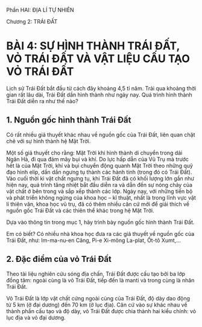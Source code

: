 Phần HAI: ĐỊA LÍ TỰ NHIÊN

Chương 2: TRÁI ĐẤT

# BÀI 4: SỰ HÌNH THÀNH TRÁI ĐẤT, VỎ TRÁI ĐẤT VÀ VẬT LIỆU CẤU TẠO VỎ TRÁI ĐẤT

Lịch sử Trái Đất bắt đầu từ cách đây khoảng 4,5 tỉ năm. Trải qua khoảng thời gian rất lâu dài, Trái Đất dần hình thành như ngày nay. Quá trình hình thành Trái Đất diễn ra như thế nào?

## 1. Nguồn gốc hình thành Trái Đất

Có rất nhiều giả thuyết khác nhau về nguồn gốc của Trái Đất, liên quan chặt chẽ với sự hình thành hệ Mặt Trời.

Một số giả thuyết cho rằng: Mặt Trời khi hình thành di chuyển trong dải Ngân Hà, đi qua đám mây bụi và khí. Do lực hấp dẫn của Vũ Trụ mà trước hết là của Mặt Trời, khí và bụi chuyển động quanh Mặt Trời theo những quỹ đạo hình elip, dần dần ngưng tụ thành các hành tinh (trong đó có Trái Đất). Vào cuối thời kì vật chất ngưng tụ, khi Trái Đất đã có khối lượng lớn gần như hiện nay, quá trình tăng nhiệt bắt đầu diễn ra và dẫn đến sự nóng chảy của vật chất ở bên trong và sắp xếp thành các lớp. Ngày nay, với những tiến bộ và phát triển không ngừng của khoa học – kĩ thuật, nhất là trong lĩnh vực vật lí thiên văn, khoa học vũ trụ, đã có thêm nhiều căn cứ mới để giải thích về nguồn gốc Trái Đất và các thiên thể khác trong hệ Mặt Trời.

Dựa vào thông tin trong mục 1, hãy trình bày nguồn gốc hình thành Trái Đất.

Em có biết?
Có nhiều nhà khoa học đưa ra các giả thuyết về nguồn gốc của Trái Đất, như: Im-ma-nu-en Căng, Pi-e Xi-mông La-plat, Ốt-tô Xumt,...

## 2. Đặc điểm của vỏ Trái Đất

Theo tài liệu nghiên cứu sóng địa chấn, Trái Đất được cấu tạo bởi ba lớp đồng tâm: ngoài cùng là vỏ Trái Đất, tiếp đến là manti và trong cùng là nhân Trái Đất.

Vỏ Trái Đất là lớp vật chất cứng ngoài cùng của Trái Đất, độ dày dao động từ 5 km (ở đại dương) đến 70 km (ở lục địa). Căn cứ vào sự khác nhau về thành phần cấu tạo và độ dày, vỏ Trái Đất được chia thành hai kiểu chính: vỏ lục địa và vỏ đại dương.